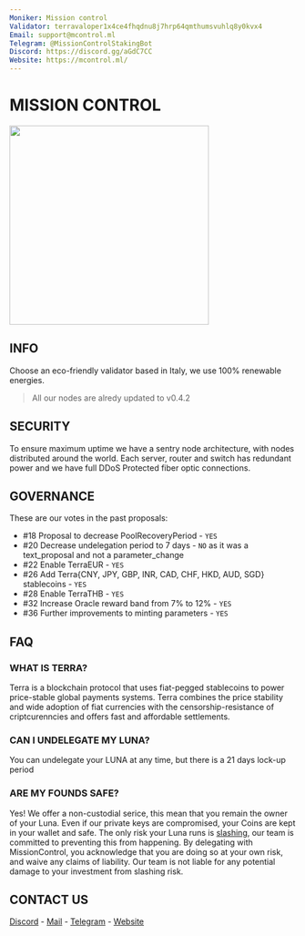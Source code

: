 ```yaml
---
Moniker: Mission control
Validator: terravaloper1x4ce4fhqdnu8j7hrp64qmthumsvuhlq8y0kvx4
Email: support@mcontrol.ml
Telegram: @MissionControlStakingBot
Discord: https://discord.gg/aGdC7CC
Website: https://mcontrol.ml/
---
```


# MISSION CONTROL

<img src="https://missioncontrolv.keybase.pub/banner.jpg" width="350px"></img>

## INFO
Choose an eco-friendly validator based in Italy, we use 100% renewable energies. 
> All our nodes are alredy updated to v0.4.2
## SECURITY
To ensure maximum uptime we have a sentry node architecture, with nodes distributed around the world. Each server, router and switch has redundant power and we have full DDoS Protected fiber optic connections.
## GOVERNANCE
These are our votes in the past proposals:
- #18 Proposal to decrease PoolRecoveryPeriod - `YES`
- #20 Decrease undelegation period to 7 days - `NO` as it was a text_proposal and not a parameter_change
- #22 Enable TerraEUR - `YES`
- #26 Add Terra{CNY, JPY, GBP, INR, CAD, CHF, HKD, AUD, SGD} stablecoins - `YES`
- #28 Enable TerraTHB - `YES`
- #32 Increase Oracle reward band from 7% to 12% - `YES`
- #36 Further improvements to minting parameters - `YES`

## FAQ
### WHAT IS TERRA?
Terra is a blockchain protocol that uses fiat-pegged stablecoins to power price-stable global payments systems. Terra combines the price stability and wide adoption of fiat currencies with the censorship-resistance of criptcurenncies and offers fast and affordable settlements.
### CAN I UNDELEGATE MY LUNA?
You can undelegate your LUNA at any time, but there is a 21 days lock-up period
### ARE MY FOUNDS SAFE?
Yes! We offer a non-custodial serice, this mean that you remain the owner of your Luna. Even if our private keys are compromised, your Coins are kept in your wallet and safe.
The only risk your Luna runs is [slashing](https://docs.terra.money/validators.html#slashing-risks), our team is committed to preventing this from happening. By delegating with MissionControl, you acknowledge that you are doing so at your own risk, and waive any claims of liability. Our team is not liable for any potential damage to your investment from slashing risk.
## CONTACT US
[Discord](https://discord.gg/DaXu4ZmSKv) -  [Mail](mailto:support@mcontrol.ml) - [Telegram](https://telegram.me/MissionControlStakingBot) - [Website](https://mcontrol.ml)
